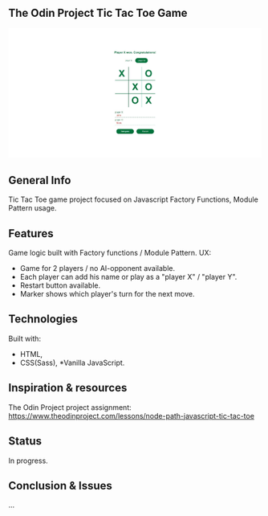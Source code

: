 ## The Odin Project Tic Tac Toe Game

![Tic Tac Toe game screen](/TicTacToeScreen.jpg)

## General Info

Tic Tac Toe game project focused on Javascript Factory Functions, Module Pattern usage.

## Features

Game logic built with Factory functions / Module Pattern.
UX:

- Game for 2 players / no AI-opponent available.
- Each player can add his name or play as a "player X" / "player Y".
- Restart button available.
- Marker shows which player's turn for the next move.

## Technologies

Built with:

- HTML,
- CSS(Sass),
  \*Vanilla JavaScript.

## Inspiration & resources

The Odin Project project assignment: https://www.theodinproject.com/lessons/node-path-javascript-tic-tac-toe

## Status

In progress.

## Conclusion & Issues

...
